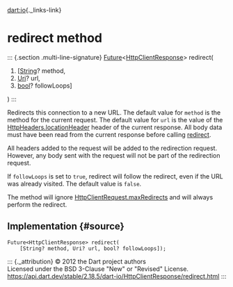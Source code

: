 [dart:io](../../dart-io/dart-io-library){._links-link}

redirect method
===============

::: {.section .multi-line-signature}
[Future](../../dart-async/future-class)\<[HttpClientResponse](../httpclientresponse-class)\>
redirect(

1.  \[[String](../../dart-core/string-class)? method,
2.  [Uri](../../dart-core/uri-class)? url,
3.  [bool](../../dart-core/bool-class)? followLoops\]

)
:::

Redirects this connection to a new URL. The default value for `method`
is the method for the current request. The default value for `url` is
the value of the
[HttpHeaders.locationHeader](../httpheaders/locationheader-constant)
header of the current response. All body data must have been read from
the current response before calling [redirect](redirect).

All headers added to the request will be added to the redirection
request. However, any body sent with the request will not be part of the
redirection request.

If `followLoops` is set to `true`, redirect will follow the redirect,
even if the URL was already visited. The default value is `false`.

The method will ignore
[HttpClientRequest.maxRedirects](../httpclientrequest/maxredirects) and
will always perform the redirect.

Implementation {#source}
--------------

``` {.language-dart data-language="dart"}
Future<HttpClientResponse> redirect(
    [String? method, Uri? url, bool? followLoops]);
```

::: {._attribution}
© 2012 the Dart project authors\
Licensed under the BSD 3-Clause \"New\" or \"Revised\" License.\
<https://api.dart.dev/stable/2.18.5/dart-io/HttpClientResponse/redirect.html>
:::

